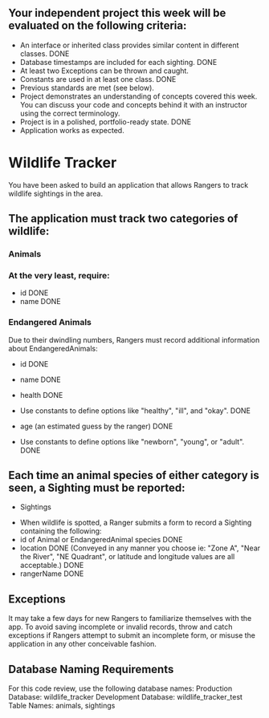 ## Your independent project this week will be evaluated on the following criteria:
* An interface or inherited class provides similar content in different classes. DONE
* Database timestamps are included for each sighting. DONE
* At least two Exceptions can be thrown and caught.
* Constants are used in at least one class. DONE
* Previous standards are met (see below).
* Project demonstrates an understanding of concepts covered this week. You can discuss your code and concepts behind it with an instructor using the correct terminology.
* Project is in a polished, portfolio-ready state. DONE
* Application works as expected.

# Wildlife Tracker
You have been asked to build an application that allows Rangers to track wildlife sightings in the area.
## The application must track two categories of wildlife:
### Animals
### At the very least, require:
- id DONE
- name DONE
### Endangered Animals
Due to their dwindling numbers, Rangers must record additional information about EndangeredAnimals:
- id DONE
- name DONE

- health DONE
- Use constants to define options like "healthy", "ill", and "okay". DONE

- age (an estimated guess by the ranger) DONE
- Use constants to define options like "newborn", "young", or "adult". DONE

## Each time an animal species of either category is seen, a Sighting must be reported:
- Sightings
* When wildlife is spotted, a Ranger submits a form to record a Sighting containing the following:
* id of Animal or EndangeredAnimal species DONE
* location DONE 
(Conveyed in any manner you choose ie: "Zone A", "Near the River", "NE Quadrant", or latitude and longitude values are all acceptable.) DONE
* rangerName DONE

## Exceptions
It may take a few days for new Rangers to familiarize themselves with the app. To avoid saving incomplete or invalid records, throw and catch exceptions if Rangers attempt to submit an incomplete form, or misuse the application in any other conceivable fashion.

## Database Naming Requirements
For this code review, use the following database names:
Production Database: wildlife_tracker
Development Database: wildlife_tracker_test
Table Names: animals, sightings

